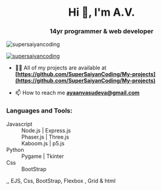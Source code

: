 <h1 align="center">Hi 👋, I'm A.V.</h1>
<h3 align="center">14yr programmer & web developer</h3>

<p align="left"> <img src="https://komarev.com/ghpvc/?username=supersaiyancoding&label=Profile%20views&color=0e75b6&style=flat" alt="supersaiyancoding" /> </p>

<p align="left"> <a href="https://github.com/ryo-ma/github-profile-trophy"><img src="https://github-profile-trophy.vercel.app/?username=supersaiyancoding" alt="supersaiyancoding" /></a> </p>

- 👨‍💻 All of my projects are available at **[https://github.com/SuperSaiyanCoding/My-projects](https://github.com/SuperSaiyanCoding/My-projects)**

- 📫 How to reach me **ayaanvasudeva@gmail.com**



<h3 align="left">Languages and Tools:</h3>

<dl>
  <dt>Javascript</dt>
  <dd>Node.js     |     Express.js</dd>
  <dd>Phaser.js     |     Three.js</dd>
  <dd>Kaboom.js     |     p5.js</dd>
  <dt>Python</dt>
  <dd>Pygame     |     Tkinter</dd>
  <dt>Css</dt>
  <dd>BootStrap</dd>
</dl>



<p> ,, EJS, Css, BootStrap, Flexbox , Grid & html</p>


